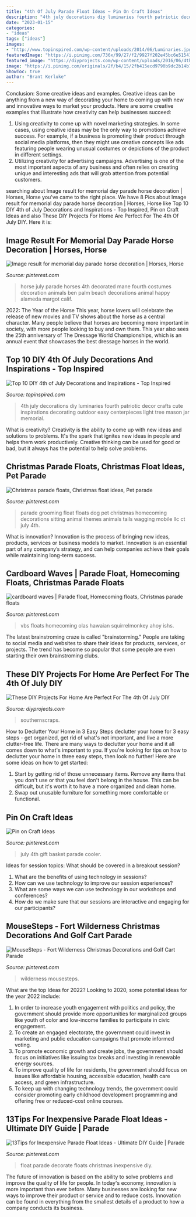 ```yaml
---
title: "4th Of July Parade Float Ideas ~ Pin On Craft Ideas"
description: "4th july decorations diy luminaries fourth patriotic decor crafts cute inspirations decorating outdoor easy centerpieces light tree mason jar memorial"
date: "2023-01-15"
categories:
- "ideas"
tags: ["ideas"]
images:
- "http://www.topinspired.com/wp-content/uploads/2014/06/Luminaries.jpg"
featuredImage: "https://i.pinimg.com/736x/99/27/f2/9927f202e45bc6e51541268b2a5b72db--july-th-coolers.jpg"
featured_image: "https://diyprojects.com/wp-content/uploads/2016/06/4th-of-July-DIY-Projects-For-Home-3.jpg"
image: "https://i.pinimg.com/originals/2f/b4/15/2fb415ecd9790b9dc2b14b7580eea174.jpg"
ShowToc: true
author: "Brant Kerluke"
---
```



Conclusion: Some creative ideas and examples.
Creative ideas can be anything from a new way of decorating your home to coming up with new and innovative ways to market your products. Here are some creative examples that illustrate how creativity can help businesses succeed:
1. Using creativity to come up with novel marketing strategies. In some cases, using creative ideas may be the only way to promotions achieve success. For example, if a business is promoting their product through social media platforms, then they might use creative concepts like ads featuring people wearing unusual costumes or depictions of the product in different settings.
2. Utilizing creativity for advertising campaigns. Advertising is one of the most important aspects of any business and often relies on creating unique and interesting ads that will grab attention from potential customers.

	

		
searching about Image result for memorial day parade horse decoration | Horses, Horse you've came to the right place. We have 8 Pics about Image result for memorial day parade horse decoration | Horses, Horse like Top 10 DIY 4th of July Decorations and Inspirations - Top Inspired, Pin on Craft Ideas and also These DIY Projects For Home Are Perfect For The 4th Of July DIY. Here it is:
		
    
## Image Result For Memorial Day Parade Horse Decoration | Horses, Horse

<img loading=lazy src="https://i.pinimg.com/originals/2f/b4/15/2fb415ecd9790b9dc2b14b7580eea174.jpg" onerror="this.onerror=null;this.src='https://tse4.mm.bing.net/th?id=OIP.FxUhfHW75LByxUvcEUeJLwHaFx&amp;pid=15.1';" alt="Image result for memorial day parade horse decoration | Horses, Horse">

_Source: pinterest.com_

>horse july parade horses 4th decorated mane fourth costumes decoration animals ben palm beach decorations animal happy alameda margot calif. 

	

2022: The Year of the Horse
This year, horse lovers will celebrate the release of new movies and TV shows about the horse as a central character. Many people believe that horses are becoming more important in society, with more people looking to buy and own them. This year also sees the 25th anniversary of The Dressage World Championships, which is an annual event that showcases the best dressage horses in the world.

    
## Top 10 DIY 4th Of July Decorations And Inspirations - Top Inspired

<img loading=lazy src="http://www.topinspired.com/wp-content/uploads/2014/06/Luminaries.jpg" onerror="this.onerror=null;this.src='https://tse2.mm.bing.net/th?id=OIP.6jOhSaK4JFkTkz52o9cN6wHaLO&amp;pid=15.1';" alt="Top 10 DIY 4th of July Decorations and Inspirations - Top Inspired">

_Source: topinspired.com_

>4th july decorations diy luminaries fourth patriotic decor crafts cute inspirations decorating outdoor easy centerpieces light tree mason jar memorial. 

	

What is creativity?
Creativity is the ability to come up with new ideas and solutions to problems. It's the spark that ignites new ideas in people and helps them work productively. Creative thinking can be used for good or bad, but it always has the potential to help solve problems.

    
## Christmas Parade Floats, Christmas Float Ideas, Pet Parade

<img loading=lazy src="https://i.pinimg.com/736x/e4/60/ca/e460ca85007520f5f893f8551879b561--pet-sitting-pet-grooming.jpg" onerror="this.onerror=null;this.src='https://tse4.mm.bing.net/th?id=OIP.NLWKjiwAnlbvQ_xR81Jh9wHaJ6&amp;pid=15.1';" alt="Christmas parade floats, Christmas float ideas, Pet parade">

_Source: pinterest.com_

>parade grooming float floats dog pet christmas homecoming decorations sitting animal themes animals tails wagging mobile llc ct july 4th. 

	

What is innovation?
Innovation is the process of bringing new ideas, products, services or business models to market. Innovation is an essential part of any company’s strategy, and can help companies achieve their goals while maintaining long-term success.

    
## Cardboard Waves | Parade Float, Homecoming Floats, Christmas Parade Floats

<img loading=lazy src="https://i.pinimg.com/originals/4a/2d/5f/4a2d5fad9a5cbc2712d3521caddf172a.jpg" onerror="this.onerror=null;this.src='https://tse4.mm.bing.net/th?id=OIP.pHNFlUFIDf41BUTe6fjZegAAAA&amp;pid=15.1';" alt="cardboard waves | Parade float, Homecoming floats, Christmas parade floats">

_Source: pinterest.com_

>vbs floats homecoming olas hawaian squirrelmonkey ahoy ishs. 

	

The latest brainstroming craze is called "brainstorming." People are taking to social media and websites to share their ideas for products, services, or projects. The trend has become so popular that some people are even starting their own brainstroming clubs.

    
## These DIY Projects For Home Are Perfect For The 4th Of July DIY

<img loading=lazy src="https://diyprojects.com/wp-content/uploads/2016/06/4th-of-July-DIY-Projects-For-Home-3.jpg" onerror="this.onerror=null;this.src='https://tse3.mm.bing.net/th?id=OIP.B0XnUiLy6ULJ6PiwAWU0kwHaLG&amp;pid=15.1';" alt="These DIY Projects For Home Are Perfect For The 4th Of July DIY">

_Source: diyprojects.com_

>southernscraps. 

	

How to Declutter Your Home in 3 Easy Steps
declutter your home for 3 easy steps - get organized, get rid of what's not important, and live a more clutter-free life.
There are many ways to declutter your home and it all comes down to what's important to you. If you're looking for tips on how to declutter your home in three easy steps, then look no further! Here are some ideas on how to get started: 

1. Start by getting rid of those unnecessary items. Remove any items that you don't use or that you feel don't belong in the house. This can be difficult, but it's worth it to have a more organized and clean home. 
2. Swap out unusable furniture for something more comfortable or functional.

    
## Pin On Craft Ideas

<img loading=lazy src="https://i.pinimg.com/736x/99/27/f2/9927f202e45bc6e51541268b2a5b72db--july-th-coolers.jpg" onerror="this.onerror=null;this.src='https://tse3.mm.bing.net/th?id=OIP.hwCALyAD1YTg5-DkyF4-8QC7FN&amp;pid=15.1';" alt="Pin on Craft Ideas">

_Source: pinterest.com_

>july 4th gift basket parade cooler. 

	

Ideas for session topics: What should be covered in a breakout session?
1. What are the benefits of using technology in sessions? 
2. How can we use technology to improve our session experiences? 
3. What are some ways we can use technology in our workshops and conferences? 
4. How do we make sure that our sessions are interactive and engaging for our participants?

    
## MouseSteps - Fort Wilderness Christmas Decorations And Golf Cart Parade

<img loading=lazy src="https://i.pinimg.com/736x/31/14/25/3114251a66816b02970a1c0cd47eceee.jpg" onerror="this.onerror=null;this.src='https://tse2.mm.bing.net/th?id=OIP.UFJ3TtgsLB3TksL9RYE-7gHaE7&amp;pid=15.1';" alt="MouseSteps - Fort Wilderness Christmas Decorations and Golf Cart Parade">

_Source: pinterest.com_

>wilderness mousesteps. 

	

What are the top Ideas for 2022?
Looking to 2020, some potential ideas for the year 2022 include: 
1) In order to increase youth engagement with politics and policy, the government should provide more opportunities for marginalized groups like youth of color and low-income families to participate in civic engagement. 
2) To create an engaged electorate, the government could invest in marketing and public education campaigns that promote informed voting. 
3) To promote economic growth and create jobs, the government should focus on initiatives like issuing tax breaks and investing in renewable energy sources. 
4) To improve quality of life for residents, the government should focus on issues like affordable housing, accessible education, health care access, and green infrastructure. 
5) To keep up with changing technology trends, the government could consider promoting early childhood development programming and offering free or reduced-cost online courses.

    
## 13Tips For Inexpensive Parade Float Ideas - Ultimate DIY Guide | Parade

<img loading=lazy src="https://i.pinimg.com/736x/4c/96/23/4c9623b2efc80ffeb47e0343118982c5.jpg" onerror="this.onerror=null;this.src='https://tse3.mm.bing.net/th?id=OIP.8gNlkGJpG2YJsIHKDgKEtwHaSA&amp;pid=15.1';" alt="13Tips for Inexpensive Parade Float Ideas - Ultimate DIY Guide | Parade">

_Source: pinterest.com_

>float parade decorate floats christmas inexpensive diy. 

	

The future of innovation is based on the ability to solve problems and improve the quality of life for people. In today's economy, innovation is more important than ever before. Many businesses are looking for new ways to improve their product or service and to reduce costs. Innovation can be found in everything from the smallest details of a product to how a company conducts its business.

